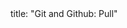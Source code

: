 <frontmatter>
title: "Git and Github: Pull"
</frontmatter>

<include src="unit-inPage-asFlat.md" boilerplate />